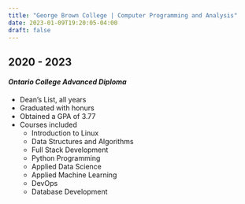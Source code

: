 ```yaml
---
title: "George Brown College | Computer Programming and Analysis"
date: 2023-01-09T19:20:05-04:00
draft: false
---
```


## 2020 - 2023

#### _Ontario College Advanced Diploma_

- Dean’s List, all years
- Graduated with honurs
- Obtained a GPA of 3.77
- Courses included
  - Introduction to Linux
  - Data Structures and Algorithms
  - Full Stack Development
  - Python Programming
  - Applied Data Science
  - Applied Machine Learning
  - DevOps
  - Database Development
